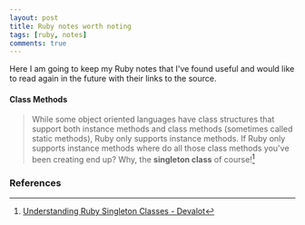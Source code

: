 ```yaml
---
layout: post
title: Ruby notes worth noting
tags: [ruby, notes]
comments: true
---
```


Here I am going to keep my Ruby notes that I've found useful and would like to read again in the future with their links to the source.

#### Class Methods

> While some object oriented languages have class structures that support both instance methods and class methods (sometimes called static methods), Ruby only supports instance methods. If Ruby only supports instance methods where do all those class methods you've been creating end up? Why, the **singleton class** of course![^1]



### References

[^1]: [Understanding Ruby Singleton Classes - Devalot][1]


[1]: https://devalot.com/articles/2008/09/ruby-singleton#class-methods



